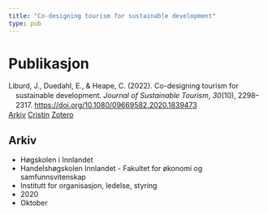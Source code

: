 ```yaml
---
title: "Co-designing tourism for sustainable development"
type: pub
---
```

<h1>Publikasjon</h1>
<article id="csl-bib-container-K9EAXXQ9" class="csl-bib-container">
  <div class="csl-bib-body" style="line-height: 1.35; padding-left: 1em; text-indent:-1em;">
  <div class="csl-entry">Liburd, J., Duedahl, E., &amp; Heape, C. (2022). Co-designing tourism for sustainable development. <i>Journal of Sustainable Tourism</i>, <i>30</i>(10), 2298&#x2013;2317. <a href="https://doi.org/10.1080/09669582.2020.1839473">https://doi.org/10.1080/09669582.2020.1839473</a></div>
</div>
  <div class="csl-bib-buttons">
    <a href="#taxonomy-article-K9EAXXQ9" class="csl-bib-button">Arkiv</a>
    <a href="https://app.cristin.no/results/show.jsf?id=1843781" alt="Cristin URL" class="csl-bib-button">Cristin</a>
    <a href="http://zotero.org/groups/5022929/items/K9EAXXQ9" alt="Zotero URL" class="csl-bib-button">Zotero</a>
  </div>
  <div id="csl-bib-meta-container-K9EAXXQ9"></div>
</article>
<div id="csl-bib-meta-K9EAXXQ9" class="csl-bib-meta">
  <article id="taxonomy-article-K9EAXXQ9" class="taxonomy-article">
    <h1>Arkiv</h1>
    <ul>
      <li>Høgskolen i Innlandet</li>
      <li>Handelshøgskolen Innlandet - Fakultet for økonomi og samfunnsvitenskap</li>
      <li>Institutt for organisasjon, ledelse, styring</li>
      <li>2020</li>
      <li>Oktober</li>
    </ul>
  </article>
</div>
